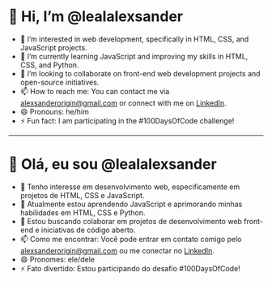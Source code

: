 # 👋 Hi, I’m @lealalexsander

- 👀 I’m interested in web development, specifically in HTML, CSS, and JavaScript projects.
- 🌱 I’m currently learning JavaScript and improving my skills in HTML, CSS, and Python.
- 💞️ I’m looking to collaborate on front-end web development projects and open-source initiatives.
- 📫 How to reach me: You can contact me via [alexsanderorigin@gmail.com](mailto:alexsanderorigin@gmail.com) or connect with me on [LinkedIn](https://www.linkedin.com/in/lealalexsander).
- 😄 Pronouns: he/him
- ⚡ Fun fact: I am participating in the #100DaysOfCode challenge!

---

# 👋 Olá, eu sou @lealalexsander

- 👀 Tenho interesse em desenvolvimento web, especificamente em projetos de HTML, CSS e JavaScript.
- 🌱 Atualmente estou aprendendo JavaScript e aprimorando minhas habilidades em HTML, CSS e Python.
- 💞️ Estou buscando colaborar em projetos de desenvolvimento web front-end e iniciativas de código aberto.
- 📫 Como me encontrar: Você pode entrar em contato comigo pelo [alexsanderorigin@gmail.com](mailto:alexsanderorigin@gmail.com) ou me conectar no [LinkedIn](https://www.linkedin.com/in/lealalexsander).
- 😄 Pronomes: ele/dele
- ⚡ Fato divertido: Estou participando do desafio #100DaysOfCode!

<!---
lealalexsander/lealalexsander is a ✨ special ✨ repository because its `README.md` (this file) appears on your GitHub profile.
You can click the Preview link to take a look at your changes.
--->
